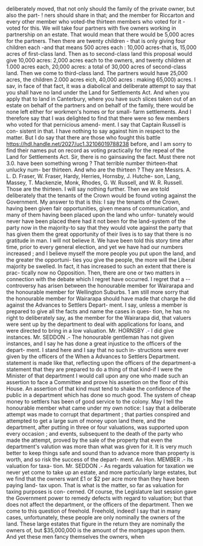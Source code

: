 deliberately moved, that not only should the family of the private owner, but also the part- ! ners should share in that; and the member for Riccarton and every other member who voted-the thirteen members who voted for it -voted for this. We will take four partners with five owners working in partnership on an estate. That would mean that there would be 5,000 acres for the partners. Then there are twenty children - that is only giving four children each -and that means 500 acres each : 10,000 acres-that is, 15,000 acres of first-class land. Then as to second-class land this proposal would give 10,000 acres: 2,000 acres each to the owners, and twenty children at 1.000 acres each, 20,000 acres: a total of 30,000 acres of second-class land. Then we come to third-class land. The partners would have 25,000 acres, the children 2.000 acres eich, 40,000 acres : making 65,000) acres. I sav, in face of that fact, it was a diabolical and deliberate attempt to say that you shall have no land under the Land for Settlements Act. And when you apply that to land in Canterbury, where you have such slices taken out of an estate on behalf of the partners and on behalf of the family, there would be none left either for workmen's homes or for small- farm settlements. And I therefore say that I was delighted to find that there were so few members who voted for that pernicious amend- ment. I say that Captain Russell is con- sistent in that. I have nothing to say against him in respect to the matter. But I do say that there are those who fought this battle https://hdl.handle.net/2027/uc1.32106019788238 before, and I am sorry to find their names put on record as voting practically for the repeal of the Land for Settlements Act. Sir, there is no gainsaving the fact. Must there not 3.0. have been something wrong ? That terrible number thirteen-that unlucky num- ber thirteen. And who are the thirteen ? They are Messrs. A. L. D. Fraser, W. Fraser, Hardy, Herries, Hornsby, J. Hutche- son, Lang, Massey, T. Mackenzie, Monk, Rhodes, G. W. Russell, and W. R. Russell. Those are the thirteen. I will say nothing further. Then we are told deliberately that the tenants of the Crown would be found voting against the Government. My answer to that is this: I say the tenants of the Crown, having been given fair opportunities, given means of communication, and many of them having been placed upon the land who unfor- tunately would never have been placed there had it not been for the land-system of the party now in the majority-to say that they would vote against the party that has given them the great opportunity of their lives is to say that there is no gratitude in man. I will not believe it. We have been told this story time after time, prior to every general election, and yet we have had our numbers increased ; and I believe myself the more people you put upon the land, and the greater the opportuni- ties you give the people, the more will the Liberal majority be swelled. In fact, it has increased to such an extent that there is prac- tically now no Opposition. Then, there are one or two matters in connection with the debate which I regret have occurred. I regret that a -- controversy has arisen between the honourable member for Wairarapa and the honourable member for Wellington Suburbs. 1 am still more sorry that the honourable member for Wairarapa should have made that charge he did against the Advances to Settlers Depart- ment. I say, unless a member is prepared to give all the facts and name the cases in ques- tion, he has no right to deliberately say, as the member for the Wairarapa did, that valuers were sent up by the department to deal with applications for loans, and were directed to bring in a low valuation. Mr. HORNSBY .- I did give instances. Mr. SEDDON .- The honourable gentleman has not given instances, and I say he has done a great injustice to the officers of the depart- ment. I stand here and I say that no such in- structions were ever given by the officers of the When a Advances to Settlers Department. statement is made like that, reflecting upon the officers of the department-a statement that they are prepared to do a thing of that kind-if I were the Minister of that department I would call upon any one who made such an assertion to face a Committee and prove his assertion on the floor of this House. An assertion of that kind must tend to shake the confidence of the public in a department which has done so much good. The system of cheap money to settlers has been of good service to the colony. May I tell the honourable member what came under my own notice: I say that a deliberate attempt was made to corrupt that department ; that parties conspired and attempted to get a large sum of money upon land there, and the department, after putting in three or four valuations, was supported upon every occasion ; and events, subsequent to the death of the party who made the attempt, proved by the sale of the property that even the department's valution was more than what was given for it. It is very much better to keep things safe and sound than to advance more than property is worth, and so risk the success of the depart- ment. An Hon. MEMBER .- Its valuation for taxa- tion. Mr. SEDDON .- As regards valuation for taxation we never yet come to take up an estate, and more particularly large estates, but we find that the owners want £1 or $2 per acre more than they have been paying land- tax upon. That is what is the matter, so far as valuation for taxing purposes is con- cerned. Of course, the Legislature last session gave the Government power to remedy defects with regard to valuation; but that does not affect the department, or the officers of the department. Then we come to this question of freehold. Freehold, indeed! I say that in many cases, unfortunately, these people are only nominally the owners of the land. These large estates that figure in the return they are nominally the owners of, but $35,000,000 is the amount of the mortgages upon them. And yet these men fancy themselves the owners, when 